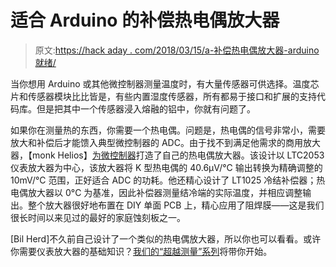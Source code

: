 # 适合 Arduino 的补偿热电偶放大器

> 原文:[https://hack aday . com/2018/03/15/a-补偿热电偶放大器-arduino 就绪/](https://hackaday.com/2018/03/15/a-compensated-thermocouple-amp-ready-for-arduino/)

当你想用 Arduino 或其他微控制器测量温度时，有大量传感器可供选择。温度芯片和传感器模块比比皆是，有些内置湿度传感器，所有都易于接口和扩展的支持代码库。但是把其中一个传感器浸入熔融的铝中，你就有问题了。

如果你在测量热的东西，你需要一个热电偶。问题是，热电偶的信号非常小，需要放大和补偿后才能馈入典型微控制器的 ADC。由于找不到满足他需求的商用放大器，【monk Helios】[为微控制器](https://hackaday.io/project/67584-thermocouple-amplifier-for-arduino-and-other-mcu)打造了自己的热电偶放大器。该设计以 LTC2053 仪表放大器为中心，该放大器将 K 型热电偶的 40.6μV/°C 输出转换为精确调整的 10mV/°C 范围，正好适合 ADC 的功耗。他还精心设计了 LT1025 冷结补偿器；热电偶放大器以 0°C 为基准，因此补偿器测量结冷端的实际温度，并相应调整输出。整个放大器很好地布置在 DIY 单面 PCB 上，精心应用了阻焊膜——这是我们很长时间以来见过的最好的家庭蚀刻板之一。

[Bil Herd]不久前自己设计了一个类似的热电偶放大器，所以你也可以看看。或许你需要仪表放大器的基础知识？[我们的“超越测量”系列](http://hackaday.com/2016/03/11/beyond-measure-instrumentation-essentials/)将带你开始。